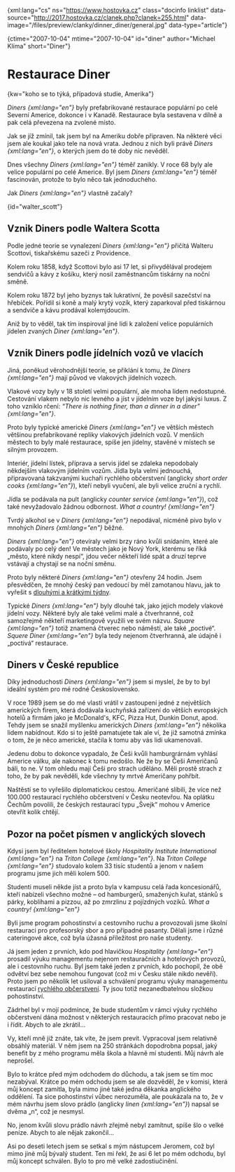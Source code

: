 
{xml:lang="cs" ns="https://www.hostovka.cz" class="docinfo linklist" data-source="http://2017.hostovka.cz/clanek.php?clanek=255.html" data-image="/files/preview/clanky/dinner_diner/general.jpg" data-type="article"}

{ctime="2007-10-04" mtime="2007-10-04" id="diner" author="Michael Klíma" short="Diner"}

# Restaurace Diner

{kw="koho se to týká, případová studie, Amerika"}

_Diners {xml:lang="en"}_ byly prefabrikované restaurace populární po celé Severní Americe, dokonce i v Kanadě. Restaurace byla sestavena v dílně a pak celá převezena na zvolené místo.

Jak se jíž zmínil, tak jsem byl na Ameriku dobře připraven. Na některé věci jsem ale koukal jako tele na nová vrata. Jednou z nich byli právě _Diners {xml:lang="en"}_, o kterých jsem do té doby nic nevěděl.

Dnes všechny _Diners {xml:lang="en"}_ téměř zanikly. V roce 68 byly ale velice populární po celé Americe. Byl jsem _Diners {xml:lang="en"}_ téměř fascinován, protože to bylo něco tak jednoduchého.

Jak _Diners {xml:lang="en"}_ vlastně začaly?

{id="walter_scott"}

## Vznik Diners podle Waltera Scotta

Podle jedné teorie se vynalezení _Diners {xml:lang="en"}_ přičítá Walteru Scottovi, tiskařskému sazeči z Providence.

Kolem roku 1858, když Scottovi bylo asi 17 let, si přivydělával prodejem sendvičů a kávy z košíku, který nosil zaměstnancům tiskárny na noční směně.

Kolem roku 1872 byl jeho byznys tak lukrativní, že pověsil sazečství na hřebíček. Pořídil si koně a malý krytý vozík, který zaparkoval před tiskárnou a sendviče a kávu prodával kolemjdoucím.

Aniž by to věděl, tak tím inspiroval jiné lidi k založení velice populárních jídelen zvaných _Diner {xml:lang="en"}_.

## Vznik Diners podle jídelních vozů ve vlacích

Jiná, poněkud věrohodnější teorie, se přiklání k tomu, že _Diners {xml:lang="en"}_ mají původ ve vlakových jídelních vozech.

Vlakové vozy byly v 18 století velmi populární, ale mnoha lidem nedostupné. Cestování vlakem nebylo nic levného a jíst v jídelním voze byl jakýsi luxus. Z toho vzniklo rčení: _“There is nothing finer, than a dinner in a diner” {xml:lang="en"}_.

Proto byly typické americké _Diners {xml:lang="en"}_ ve větších městech většinou prefabrikované repliky vlakových jídelních vozů. V menších městech to byly malé restaurace, spíše jen jídelny, stavěné v místech se silným provozem.

Interiér, jídelní lístek, příprava a servis jídel se zdaleka nepodobaly někdejším vlakovým jídelním vozům. Jídla byla velmi jednouchá, připravovaná takzvanými kuchaři rychlého občerstvení (anglicky _short order cooks {xml:lang="en"}_), kteří nebyli vyučení, ale byli velice zruční a rychlí.

Jídla se podávala na pult (anglicky _counter service {xml:lang="en"}_), což také nevyžadovalo žádnou odbornost. _What a country! {xml:lang="en"}_

Tvrdý alkohol se v _Diners {xml:lang="en"}_ nepodával, nicméně pivo bylo v mnohých _Diners {xml:lang="en"}_ běžné.

_Diners {xml:lang="en"}_ otevíraly velmi brzy ráno kvůli snídaním, které ale podávaly po celý den! Ve městech jako je Nový York, kterému se říká „město, které nikdy nespí“, jdou večer někteří lidé spát a druzí teprve vstávají a chystají se na noční směnu.

Proto byly některé _Diners {xml:lang="en"}_ otevřeny 24 hodin. Jsem přesvědčen, že mnohý český pan vedoucí by měl zamotanou hlavu, jak to vyřešit s [dlouhými a krátkými týdny][2].

Typické _Diners {xml:lang="en"}_ byly dlouhé tak, jako jejich modely vlakové jídelní vozy. Některé byly ale také velimi malé a čtverhranné, což samozřejmě někteří marketingově využili ve svém názvu. _Square {xml:lang="en"}_ totiž znamená čtverec nebo náměstí, ale také „poctivé“. _Squere Diner {xml:lang="en"}_ byla tedy nejenom čtverhranná, ale údajně i „poctivá“ restaurace.

## Diners v České republice

Díky jednoduchosti _Diners {xml:lang="en"}_ jsem si myslel, že by to byl ideální systém pro mé rodné Československo.

V roce 1989 jsem se do mé vlasti vrátil v zastoupení jedné z největších amerických firem, která dodávala kuchyňská zařízení do větších evropských hotelů a firmám jako je McDonald's, KFC, Pizza Hut, Dunkin Donut, apod. Tehdy jsem se snažil myšlenku amerických _Diners {xml:lang="en"}_ několika lidem nabídnout. Kdo si to ještě pamatujete tak ale ví, že již samotná zmínka o tom, že je něco americké, stačila k tomu aby vás lidi ukamenovali.

Jedenu dobu to dokonce vypadalo, že Češi kvůli hamburgrárnám vyhlásí Americe válku, ale nakonec k tomu nedošlo. Ne že by se Češi Američanů báli, to ne. V tom ohledu mají Češi pro strach uděláno. Měli prostě strach z toho, že by pak nevěděli, kde všechny ty mrtvé Američany pohřbít.

Naštěstí se to vyřešilo diplomatickou cestou. Američané slíbili, že více než 100.000 restaurací rychlého občerstvení v Česku neotevřou. Na oplátku Čechům povolili, že českých restaurací typu „Švejk“ mohou v Americe otevřít kolik chtějí.

## Pozor na počet písmen v anglických slovech

Kdysi jsem byl ředitelem hotelové školy _Hospitality Institute International {xml:lang="en"}_ na _Triton College {xml:lang="en"}_. Na _Triton College {xml:lang="en"}_ studovalo kolem 33 tisíc studentů a jenom v našem programu jsme jich měli kolem 500.

Studenti museli někde jíst a proto byla v kampusu celá řada koncesionářů, kteří nabízeli všechno možné – od hamburgerů, smažených kuřat, stánků s párky, koblihami a pizzou, až po zmrzlinu z pojízdných vozíků. _What a country! {xml:lang="en"}_

Byli jsme program pohostinství a cestovního ruchu a provozovali jsme školní restauraci pro profesorský sbor a pro případné pasanty. Dělali jsme i různé cateringové akce, což byla úžasná příležitost pro naše studenty.

Já jsem jeden z prvních, kdo pod hlavičkou _Hospitality {xml:lang="en"}_ prosadil výuku managementu nejenom restauračních a hotelových provozů, ale i cestovního ruchu. Byl jsem také jeden z prvních, kdo pochopil, že obě odvětví bez sebe nemohou fungovat (což mi v Česku stále nikdo nevěří). Proto jsem po několik let usiloval a schválení programu výuky managementu restaurací [rychlého občerstvení][1]. Ty jsou totiž nezanedbatelnou složkou pohostinství.

Zádrhel byl v mojí podmínce, že bude studentům v rámci výuky rychlého občerstvení dána možnost v některých restauracích přímo pracovat nebo je i řídit. Abych to ale zkrátil…

Vy, kteří mně již znáte, tak víte, že jsem prevít. Vypracoval jsem relativně obsáhlý materiál. V něm jsem na 250 stránkách dopodrobna popsal, jaký benefit by z mého programu měla škola a hlavně mí studenti. Můj návrh ale neprošel.

Bylo to krátce před mým odchodem do důchodu, a tak jsem se tím moc nezabýval. Krátce po mém odchodu jsem se ale dozvěděl, že v komisi, která můj koncept zamítla, byla mimo jiné také jedna děkanka anglického oddělení. Ta sice pohostinství vůbec nerozuměla, ale poukázala na to, že v mém návrhu jsem slovo prádlo (anglicky _linen {xml:lang="en"}_) napsal se dvěma „n“, což je nesmysl.

No, jenom kvůli slovu prádlo návrh zřejmě nebyl zamítnut, spíše šlo o velké peníze. Abych to ale nějak zakončil…

Asi po deseti letech jsem se setkal s mým nástupcem Jeromem, což byl mimo jiné můj bývalý student. Ten mi řekl, že asi 6 let po mém odchodu, byl můj koncept schválen. Bylo to pro mě velké zadostiučinění.

 [1]: mc_donalds
 [2]: kratky_a_dlouhy_tyden
